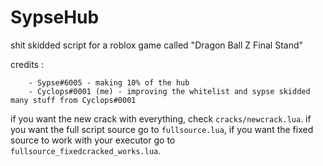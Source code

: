 # SypseHub
shit skidded script for a roblox game called "Dragon Ball Z Final Stand"

credits : 
```
    - Sypse#6005 - making 10% of the hub
    - Cyclops#0001 (me) - improving the whitelist and sypse skidded many stuff from Cyclops#0001
```
if you want the new crack with everything, check ``cracks/newcrack.lua``.
if you want the full script source go to ``fullsource.lua``, if you want the fixed source to work with your executor go to ``fullsource_fixedcracked_works.lua``.
